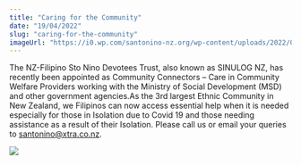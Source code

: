 ```yaml
---
title: "Caring for the Community"
date: "19/04/2022"
slug: "caring-for-the-community"
imageUrl: "https://i0.wp.com/santonino-nz.org/wp-content/uploads/2022/04/Screenshot-2022-05-03-205456.png?resize=570%2C807&ssl=1"
---
```


The NZ-Filipino Sto Nino Devotees Trust, also known as SINULOG NZ, has recently been appointed as Community Connectors – Care in Community Welfare Providers working with the Ministry of Social Development (MSD) and other government agencies.As the 3rd largest Ethnic Community in New Zealand, we Filipinos can now access essential help when it is needed especially for those in Isolation due to Covid 19 and those needing assistance as a result of their Isolation. Please call us or email your queries to santonino@xtra.co.nz.

[![](https://i0.wp.com/santonino-nz.org/wp-content/uploads/2022/04/Screenshot-2022-05-03-205456.png?resize=570%2C807&ssl=1)](https://i0.wp.com/santonino-nz.org/wp-content/uploads/2022/04/Screenshot-2022-05-03-205456.png?ssl=1)